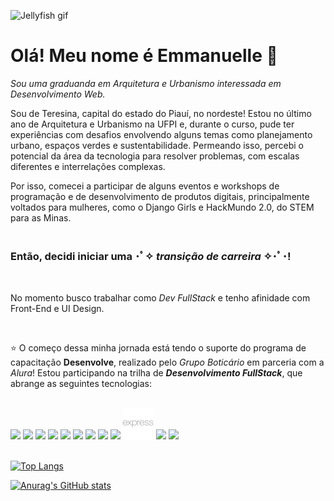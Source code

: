 ![Jellyfish gif](https://media.tenor.com/P306f7E_q1YAAAAC/jellyfish-ocean.gif)

# Olá! Meu nome é Emmanuelle 🌼

*Sou uma graduanda em Arquitetura e Urbanismo interessada em Desenvolvimento Web.*

Sou de Teresina, capital do estado do Piauí, no nordeste! Estou no último ano de Arquitetura e Urbanismo na UFPI e, durante o curso, pude ter experiências com desafios envolvendo alguns temas como planejamento urbano, espaços verdes e sustentabilidade. Permeando isso, percebi o potencial da área da tecnologia para resolver problemas, com escalas diferentes e interrelações complexas. 

Por isso, comecei a participar de alguns eventos e workshops de programação e de desenvolvimento de produtos digitais, principalmente voltados para mulheres, como o Django Girls e HackMundo 2.0, do STEM para as Minas. 
<br/>
<br/>
### Então, decidi iniciar uma ･ﾟ✧ ***transição de carreira*** ✧･ﾟ･!
<br/>

No momento busco trabalhar como *Dev FullStack* e tenho afinidade com Front-End e UI Design.

<br/>

⭐ O começo dessa minha jornada está tendo o suporte do programa de capacitação **Desenvolve**, realizado pelo *Grupo Boticário* em parceria com a *Alura*! Estou participando na trilha de ***Desenvolvimento FullStack***, que abrange as seguintes tecnologias:
<br/>
<br/>

<img height=50px src="https://cdn.jsdelivr.net/gh/devicons/devicon/icons/html5/html5-plain-wordmark.svg" /> <img height=50px src="https://cdn.jsdelivr.net/gh/devicons/devicon/icons/css3/css3-plain-wordmark.svg" /> <img height=50px src="https://cdn.jsdelivr.net/gh/devicons/devicon/icons/figma/figma-original.svg" /> <img height=50px src="https://cdn.jsdelivr.net/gh/devicons/devicon/icons/javascript/javascript-plain.svg" /> <img height=50px src="https://cdn.jsdelivr.net/gh/devicons/devicon/icons/git/git-plain-wordmark.svg" /> <img height=50px src="https://cdn.jsdelivr.net/gh/devicons/devicon/icons/mysql/mysql-plain-wordmark.svg" /> <img height=50px src="https://cdn.jsdelivr.net/gh/devicons/devicon/icons/mongodb/mongodb-plain-wordmark.svg" /> <img height=50px src="https://cdn.jsdelivr.net/gh/devicons/devicon/icons/nodejs/nodejs-plain.svg" /> <img height=50px src="https://cdn.jsdelivr.net/gh/devicons/devicon/icons/sequelize/sequelize-plain.svg" /> <img height=50px src="https://raw.githubusercontent.com/emararipe/emararipe/main/icones/expressJS.svg" /> <img height=50px src="https://cdn.jsdelivr.net/gh/devicons/devicon/icons/typescript/typescript-plain.svg" /> <img height=50px src="https://cdn.jsdelivr.net/gh/devicons/devicon/icons/react/react-original-wordmark.svg" />   
<br/> 

[![Top Langs](https://github-readme-stats.vercel.app/api/top-langs/?username=emararipe&theme=kacho_ga&layout=compact)](https://github.com/emararipe/github-readme-stats)

[![Anurag's GitHub stats](https://github-readme-stats.vercel.app/api?username=emararipe&theme=kacho_ga&hide=stars)](https://github.com/emararipe/github-readme-stats)


<!--
**emararipe/emararipe** is a ✨ _special_ ✨ repository because its `README.md` (this file) appears on your GitHub profile.

Here are some ideas to get you started:

- 🔭 I’m currently working on ...
- 🌱 I’m currently learning ...
- 👯 I’m looking to collaborate on ...
- 🤔 I’m looking for help with ...
- 💬 Ask me about ...
- 📫 How to reach me: ...
- 😄 Pronouns: ...
- ⚡ Fun fact: ...
-->
